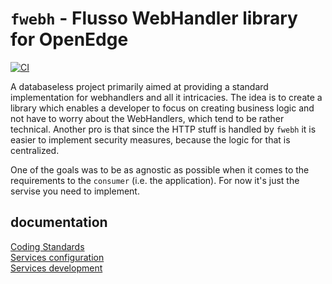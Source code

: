 # `fwebh` - Flusso WebHandler library for OpenEdge

[![CI](https://github.com/FlussoBV/openedge-fwebh/actions/workflows/ci.yaml/badge.svg)](https://github.com/FlussoBV/openedge-fwebh/actions/workflows/ci.yaml)

A databaseless project primarily aimed at providing a standard implementation for webhandlers and all it intricacies. The idea is to create a library which enables a developer to focus on creating business logic and not have to worry about the WebHandlers, which tend to be rather technical. Another pro is that since the HTTP stuff is handled by `fwebh` it is easier to implement security measures, because the logic for that is centralized.

One of the goals was to be as agnostic as possible when it comes to the requirements to the `consumer` (i.e. the application). For now it's just the servise you need to implement.

## documentation
[Coding Standards](coding-standards.md)<br/>
[Services configuration](doc/services-config.md)<br/>
[Services development](doc/services-development.md)<br/>
